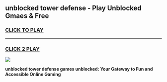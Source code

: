 
## unblocked tower defense - Play Unblocked Gmaes & Free
<h3>
<a href="https://news.freeplayer.one?title=unblocked_tower_defense&ref=23F">CLICK TO PLAY</a></h3>
<hr>

<h3>
<a href="https://news.freeplayer.one?title=unblocked_tower_defense&ref=23F">CLICK 2 PLAY</a>
  
</h3>

<a href="https://news.freeplayer.one?title=unblocked_tower_defense&ref=23F/"><img src="https://clearcache.store/games.png"></a>


**unblocked tower defense games unblocked: Your Gateway to Fun and Accessible Online Gaming**
